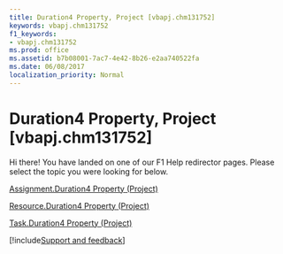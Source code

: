 ```yaml
---
title: Duration4 Property, Project [vbapj.chm131752]
keywords: vbapj.chm131752
f1_keywords:
- vbapj.chm131752
ms.prod: office
ms.assetid: b7b08001-7ac7-4e42-8b26-e2aa740522fa
ms.date: 06/08/2017
localization_priority: Normal
---
```



# Duration4 Property, Project [vbapj.chm131752]

Hi there! You have landed on one of our F1 Help redirector pages. Please select the topic you were looking for below.

[Assignment.Duration4 Property (Project)](https://msdn.microsoft.com/library/e33d3fd0-a9bb-9766-76c4-4b0cb148ec8a%28Office.15%29.aspx)

[Resource.Duration4 Property (Project)](https://msdn.microsoft.com/library/546110f8-4bc8-dfee-fe8d-cd2b41c7a354%28Office.15%29.aspx)

[Task.Duration4 Property (Project)](https://msdn.microsoft.com/library/8d8e9b0c-c067-e471-5794-634a1bd4ad77%28Office.15%29.aspx)

[!include[Support and feedback](~/includes/feedback-boilerplate.md)]